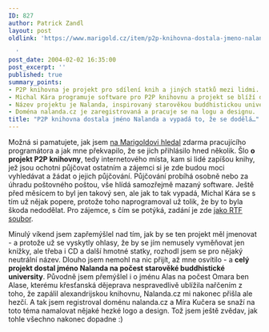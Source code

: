 ```yaml
---
ID: 827
author: Patrick Zandl
layout: post
oldlink: 'https://www.marigold.cz/item/p2p-knihovna-dostala-jmeno-nalanda-a-vypada-to-ze-se-dodela

  '
post_date: 2004-02-02 16:35:00
post_excerpt: ''
published: true
summary_points:
- P2P knihovna je projekt pro sdílení knih a jiných statků mezi lidmi.
- Michal Kára programuje software pro P2P knihovnu a projekt se blíží dokončení.
- Název projektu je Nalanda, inspirovaný starověkou buddhistickou univerzitou.
- Doména nalanda.cz je zaregistrovaná a pracuje se na logu a designu.
title: "P2P knihovna dostala jméno Nalanda a vypadá to, že se dodělá…"
---
```


<p>
Možná si pamatujete, jak jsem <A href="/zprava.html?id=26268">na Marigoldovi hledal</A> zdarma pracujícího programátora a jak mne překvapilo, že se jich přihlásilo hned několik. Šlo <STRONG>o projekt P2P knihovny</STRONG>, tedy internetového místa, kam si lidé zapíšou knihy, jež jsou ochotni půjčovat ostatním a zájemci si je zde budou moci vyhledávat a žádat o jejich půjčování. Půjčování probíhá osobně nebo za úhradu poštovného poštou, vše hlídá samozřejmě mazaný software. Ještě před měsícem to byl jen takový sen, ale jak to tak vypadá, Michal Kára se s tím už nějak popere, protože toho naprogramoval už tolik, že by to byla škoda nedodělat. Pro zájemce, s čím se potýká, zadání je zde&#160;<A href="http://www.marigold.cz/priloha/P2Pknihovna.rtf">jako RTF soubor</A>.</p>

<p>
Minulý víkend jsem zapřemýšlel nad tím, jak by se ten projekt měl jmenovat - a protože už se vyskytly ohlasy, že by se jím nemusely vyměňovat jen knížky, ale třeba i CD a další hmotné statky, rozhodl jsem se pro nějaký neutrální název. Dlouho jsem nemohl na nic přijít, až mne osvítilo - a <STRONG>celý projekt dostal jméno Nalanda na počest starověké buddhistické university</STRONG>. Původně jsem přemýšlel i o jménu Alas na počest Omara ben Alase, kterému křesťanská dějeprava nespravedlivě ublížila nařčením z toho, že zapálil alexandrijskou knihovnu, Nalanda.cz mi nakonec přišla ale hezčí. A tak jsem registroval doménu nalanda.cz a Míra Kučera&#160;se snaží na toto téma namalovat nějaké hezké logo a design. Tož jsem ještě zvědav, jak tohle všechno nakonec dopadne :)</p>